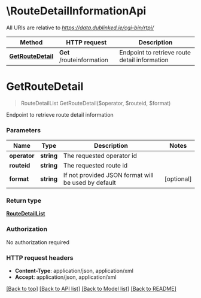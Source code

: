 # \RouteDetailInformationApi

All URIs are relative to *https://data.dublinked.ie/cgi-bin/rtpi/*

Method | HTTP request | Description
------------- | ------------- | -------------
[**GetRouteDetail**](RouteDetailInformationApi.md#GetRouteDetail) | **Get** /routeinformation | Endpoint to retrieve route detail information


# **GetRouteDetail**
> RouteDetailList GetRouteDetail($operator, $routeid, $format)

Endpoint to retrieve route detail information


### Parameters

Name | Type | Description  | Notes
------------- | ------------- | ------------- | -------------
 **operator** | **string**| The requested operator id | 
 **routeid** | **string**| The requested route id | 
 **format** | **string**| If not provided JSON format will be used by default | [optional] 

### Return type

[**RouteDetailList**](RouteDetailList.md)

### Authorization

No authorization required

### HTTP request headers

 - **Content-Type**: application/json, application/xml
 - **Accept**: application/json, application/xml

[[Back to top]](#) [[Back to API list]](../README.md#documentation-for-api-endpoints) [[Back to Model list]](../README.md#documentation-for-models) [[Back to README]](../README.md)

